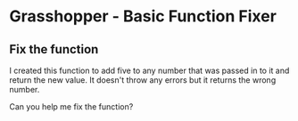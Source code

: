 # Grasshopper - Basic Function Fixer

## Fix the function

I created this function to add five to any number that was passed in to it and return the new value. It doesn't throw any errors but it returns the wrong number.

Can you help me fix the function?
